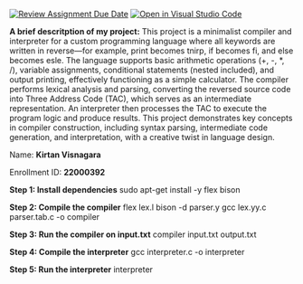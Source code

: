 [![Review Assignment Due Date](https://classroom.github.com/assets/deadline-readme-button-22041afd0340ce965d47ae6ef1cefeee28c7c493a6346c4f15d667ab976d596c.svg)](https://classroom.github.com/a/bPoO8GTw)
[![Open in Visual Studio Code](https://classroom.github.com/assets/open-in-vscode-2e0aaae1b6195c2367325f4f02e2d04e9abb55f0b24a779b69b11b9e10269abc.svg)](https://classroom.github.com/online_ide?assignment_repo_id=19520624&assignment_repo_type=AssignmentRepo)


**A brief descritption of my project:**
This project is a minimalist compiler and interpreter for a custom programming language where all keywords are written in reverse—for example, print becomes tnirp, if becomes fi, and else becomes esle. The language supports basic arithmetic operations (+, -, *, /), variable assignments, conditional statements (nested included), and output printing, effectively functioning as a simple calculator. The compiler performs lexical analysis and parsing, converting the reversed source code into Three Address Code (TAC), which serves as an intermediate representation. An interpreter then processes the TAC to execute the program logic and produce results. This project demonstrates key concepts in compiler construction, including syntax parsing, intermediate code generation, and interpretation, with a creative twist in language design.


Name: **Kirtan Visnagara**

Enrollment ID: **22000392**




**Step 1: Install dependencies** 
sudo apt-get install -y flex bison


**Step 2: Compile the compiler**
flex lex.l
bison -d parser.y
gcc lex.yy.c parser.tab.c -o compiler


**Step 3: Run the compiler on input.txt**
compiler input.txt output.txt


**Step 4: Compile the interpreter**
gcc interpreter.c -o interpreter


**Step 5: Run the interpreter**
interpreter
